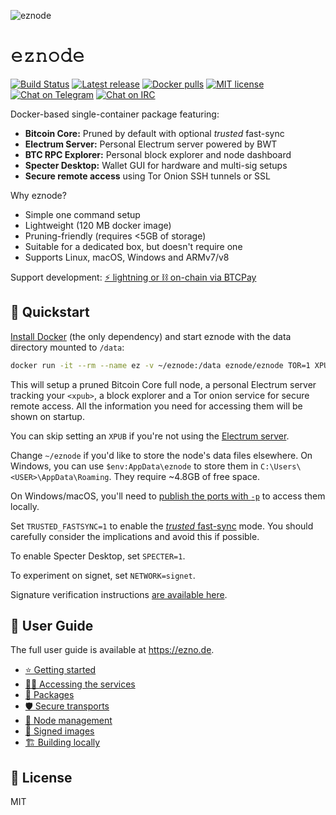 ![eznode](https://raw.githubusercontent.com/shesek/eee/master/docs/img/header.png)

# 𝚎𝚣𝚗𝚘𝚍𝚎

[![Build Status](https://travis-ci.org/shesek/eee.svg?branch=master)](https://travis-ci.org/shesek/eee)
[![Latest release](https://img.shields.io/github/v/tag/shesek/eee?label=version&color=orange)](https://github.com/ez-org/eznode/releases/latest)
[![Docker pulls](https://img.shields.io/docker/pulls/eznode/eznode.svg?color=blueviolet)](https://hub.docker.com/r/eznode/eznode)
[![MIT license](https://img.shields.io/github/license/bwt-dev/bwt.svg?color=yellow)](https://github.com/ez-org/eznode/blob/master/LICENSE)
[![Chat on Telegram](https://img.shields.io/badge/chat-on%20telegram-blue)](https://t.me/ez_node)
[![Chat on IRC](https://img.shields.io/badge/chat-on%20IRC-green.svg)](https://webchat.freenode.net/#eznode)

Docker-based single-container package featuring:

* **Bitcoin Core:** Pruned by default with optional *trusted* fast-sync
* **Electrum Server:** Personal Electrum server powered by BWT
* **BTC RPC Explorer:** Personal block explorer and node dashboard
* **Specter Desktop:** Wallet GUI for hardware and multi-sig setups
* **Secure remote access** using Tor Onion SSH tunnels or SSL

Why eznode?

* Simple one command setup
* Lightweight (120 MB docker image)
* Pruning-friendly (requires <5GB of storage)
* Suitable for a dedicated box, but doesn't require one
* Supports Linux, macOS, Windows and ARMv7/v8

Support development: [⚡ lightning or ⛓️ on-chain via BTCPay](https://btcpay.shesek.info/)

## 🚀 Quickstart

[Install Docker](https://docs.docker.com/get-docker/) (the only dependency) and start eznode with the data directory mounted to `/data`:

```bash
docker run -it --rm --name ez -v ~/eznode:/data eznode/eznode TOR=1 XPUB=<xpub>
```

This will setup a pruned Bitcoin Core full node, a personal Electrum server tracking your `<xpub>`, a block explorer and a Tor onion service for secure remote access. All the information you need for accessing them will be shown on startup.

You can skip setting an `XPUB` if you're not using the [Electrum server](https://ezno.de/packages#bitcoin-wallet-tracker).

Change `~/eznode` if you'd like to store the node's data files elsewhere. On Windows, you can use `$env:AppData\eznode` to store them in `C:\Users\<USER>\AppData\Roaming`. They require \~4.8GB of free space.

On Windows/macOS, you'll need to [publish the ports with `-p`](https://ezno.de/accessing#connecting-locally) to access them locally.

Set `TRUSTED_FASTSYNC=1` to enable the [_trusted_ fast-sync](https://ezno.de/packages#fast-sync) mode. You should carefully consider the implications and avoid this if possible.

To enable Specter Desktop, set `SPECTER=1`.

To experiment on signet, set `NETWORK=signet`.

Signature verification instructions [are available here](https://ezno.de/signed-images).

## 📙 User Guide

The full user guide is available at https://ezno.de.

- [⭐ Getting started](https://ezno.de/getting-started)
- [👩‍💻 Accessing the services](https://ezno.de/accessing)
- [🎁 Packages](https://ezno.de/packages)
- [🛡️ Secure transports](https://ezno.de/transports)
- [🔧 Node management](https://ezno.de/node-management)
- [🔏 Signed images](https://ezno.de/signed-images)
- [🏗️ Building locally](https://ezno.de/building)

## 📃 License

MIT

